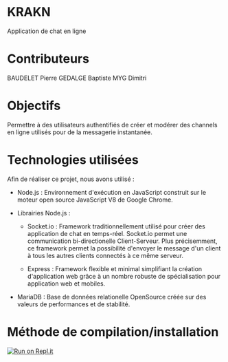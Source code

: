# KRAKN
Application de chat en ligne


# Contributeurs
BAUDELET Pierre
GEDALGE Baptiste
MYG Dimitri

# Objectifs
Permettre à des utilisateurs authentifiés de créer et modérer des channels en ligne utilisés pour de la messagerie instantanée.

# Technologies utilisées
Afin de réaliser ce projet, nous avons utilisé :
  
  * Node.js : Environnement d'exécution en JavaScript construit sur le moteur open source JavaScript V8 de Google Chrome.
  
  * Librairies Node.js : 
    - Socket.io : Framework traditionnellement utilisé pour créer des application de chat en temps-réel. Socket.io permet une communication bi-directionelle Client-Serveur.
                    Plus précisemment, ce framework permet la possibilité d'envoyer le message d'un client à tous les autres clients connectés à ce même serveur.   
    
    - Express   : Framework flexible et minimal simplifiant la création d'application web grâce à un nombre robuste de spécialisation pour application web et mobiles.
    
  * MariaDB : Base de données relationelle OpenSource créée sur des valeurs de performances et de stabilité.


# Méthode de compilation/installation






[![Run on Repl.it](https://repl.it/badge/github/KinderPingwiii/KRAKN)](https://repl.it/github/KinderPingwiii/KRAKN)
